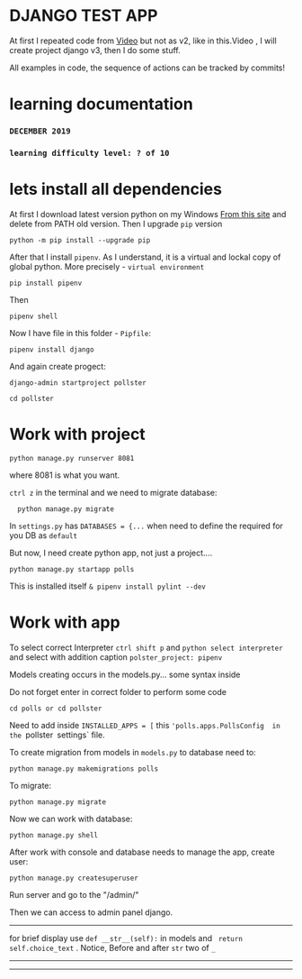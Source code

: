 # DJANGO TEST APP

At first I repeated code from [Video](https://www.youtube.com/watch?v=e1IyzVyrLSU&t) but not as v2, like in this.Video , I will create project django v3, then I do some stuff. 

All examples in code, the sequence of actions can be tracked by commits!

# learning documentation

### `DECEMBER 2019`

### `learning difficulty level: ? of 10`

# lets install all dependencies

At first I download latest version python on my Windows [From this site](https://www.python.org/) and delete from PATH old version. Then I upgrade `pip` version 

    python -m pip install --upgrade pip

After that I install `pipenv`. As I understand, it is a virtual and lockal copy of global python. More precisely - `virtual environment`

    pip install pipenv

Then

    pipenv shell

Now I have file in this folder - `Pipfile`:

    pipenv install django

And again create progect:

    django-admin startproject pollster

    cd pollster

  # Work with project

    python manage.py runserver 8081

  where 8081 is what you want.

  `ctrl z` in the terminal and we need to migrate database:

      python manage.py migrate

  In `settings.py` has `DATABASES = {...` when need to define the required for you DB as `default`

But now, I need create python app, not just a project....

    python manage.py startapp polls

This is installed itself `& pipenv install pylint --dev`

# Work with app

To select correct Interpreter `ctrl shift p` and `python select interpreter` and select with addition caption `polster_project: pipenv`

Models creating occurs in the models.py... some syntax inside

Do not forget enter in correct folder to perform some code

    cd polls or cd pollster

Need to add inside `INSTALLED_APPS = [` this `
     'polls.apps.PollsConfig  in the  `pollster` `settings` file. 

To create migration from models in `models.py` to database need to:

    python manage.py makemigrations polls

To migrate: 
  
    python manage.py migrate

Now we can work with database: 

    python manage.py shell

After work with console and database needs to manage the app, create user:

    python manage.py createsuperuser

Run server and go to the "/admin/"

Then we can access to admin panel django.

<hr>

  for brief display use `def __str__(self):`  in models and ` return self.choice_text` . Notice, Before and after `str` two of `_` 
  

<hr>


<hr>

